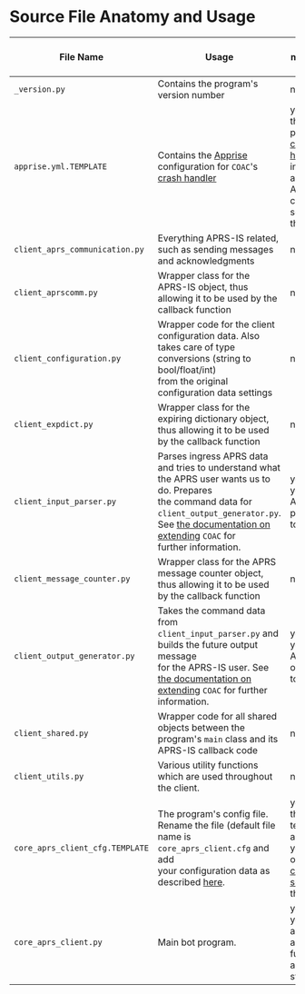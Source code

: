 # Source File Anatomy and Usage

| File Name                       | Usage                                                                                                                                                                                                                                       | User modification<br/>necessary                                                                                                                                                |
|---------------------------------|---------------------------------------------------------------------------------------------------------------------------------------------------------------------------------------------------------------------------------------------|--------------------------------------------------------------------------------------------------------------------------------------------------------------------------------|
| `_version.py`                   | Contains the program's version number                                                                                                                                                                                                       | no                                                                                                                                                                             |
| `apprise.yml.TEMPLATE`          | Contains the [Apprise](https://www.github.com/caronc/apprise) configuration for `COAC`'s [crash handler](configuration_subsections/config_crash_handler.md)                                                                                 | yes; rename the file as per<br/>[crash handler](configuration_subsections/config_crash_handler.md) instructions<br/>and add the Apprise configuration<br/>settings to the file |
| `client_aprs_communication.py`  | Everything APRS-IS related, such as sending messages and acknowledgments                                                                                                                                                                    | no                                                                                                                                                                             |
| `client_aprscomm.py`            | Wrapper class for the APRS-IS object, thus allowing it to be used by the callback function                                                                                                                                                  | no                                                                                                                                                                             |
| `client_configuration.py`       | Wrapper code for the client configuration data. Also takes care of type conversions (string to bool/float/int)<br/>from the original configuration data settings                                                                            | no                                                                                                                                                                             |
| `client_expdict.py`             | Wrapper class for the expiring dictionary object, thus allowing it to be used by the callback function                                                                                                                                      | no                                                                                                                                                                             |
| `client_input_parser.py`        | Parses ingress APRS data and tries to understand what the APRS user wants us to do. Prepares<br/>the command data for `client_output_generator.py`. See [the documentation on extending](extensions.md) `COAC` for<br/>further information. | yes; add your custom APRS<br/>parser code to this file                                                                                                                         |
| `client_message_counter.py`     | Wrapper class for the APRS message counter object, thus allowing it to be used by the callback function                                                                                                                                     | no                                                                                                                                                                             |
| `client_output_generator.py`    | Takes the command data from `client_input_parser.py` and builds the future output message<br/>for the APRS-IS user. See [the documentation on extending](extensions.md) `COAC` for further information.                                     | yes; add your custom APRS<br/>output code to this file                                                                                                                         |
| `client_shared.py`              | Wrapper code for all shared objects between the program's `main` class and its APRS-IS callback code                                                                                                                                        | no                                                                                                                                                                             |
| `client_utils.py`               | Various utility functions which are used throughout the client.                                                                                                                                                                             | no                                                                                                                                                                             |
| `core_aprs_client_cfg.TEMPLATE` | The program's config file. Rename the file (default file name is `core_aprs_client.cfg` and add<br/>your configuration data as described [here](configuration.md).                                                                          | yes; rename the file template<br/>and then add your very own<br/>[configuration settings](configuration.md) to the file                                                        |
| `core_aprs_client.py`           | Main bot program.                                                                                                                                                                                                                           | yes - in case you need to add additional<br/>functions and/or startup code.                                                                                                    |



